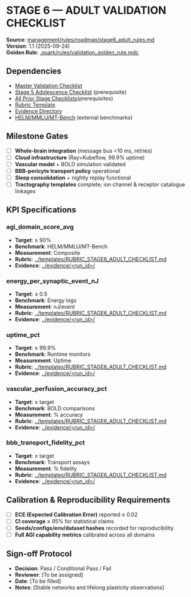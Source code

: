 # STAGE 6 — ADULT VALIDATION CHECKLIST

**Source**: [management/rules/roadmap/stage6_adult_rules.md](../../../management/rules/roadmap/stage6_adult_rules.md)  
**Version**: 1.1 (2025-09-24)  
**Golden Rule**: [.quark/rules/validation_golden_rule.mdc](../../../.quark/rules/validation_golden_rule.mdc)  

## Dependencies
- [Master Validation Checklist](../MASTER_VALIDATION_CHECKLIST.md)
- [Stage 5 Adolescence Checklist](./STAGE5_ADOLESCENCE_CHECKLIST.md) (prerequisite)
- [All Prior Stage Checklists](./)(prerequisites)
- [Rubric Template](../templates/RUBRIC_STAGE6_ADULT_CHECKLIST.md)
- [Evidence Directory](../evidence/)
- [HELM/MMLU/MT-Bench](https://example.com/helm-mmlu) (external benchmarks)

## Milestone Gates
- [ ] **Whole-brain integration** (message bus <10 ms, retries)
- [ ] **Cloud infrastructure** (Ray+Kubeflow, 99.9% uptime)
- [ ] **Vascular model** + BOLD simulation validated
- [ ] **BBB-pericyte transport policy** operational
- [ ] **Sleep consolidation** + nightly replay functional
- [ ] **Tractography templates** complete; ion channel & receptor catalogue linkages

## KPI Specifications

### agi_domain_score_avg
- **Target**: ≥ 90%
- **Benchmark**: HELM/MMLU/MT-Bench
- **Measurement**: Composite
- **Rubric**: [../templates/RUBRIC_STAGE6_ADULT_CHECKLIST.md](../templates/RUBRIC_STAGE6_ADULT_CHECKLIST.md)
- **Evidence**: [../evidence/<run_id>/](../evidence/)

### energy_per_synaptic_event_nJ
- **Target**: ≤ 0.5
- **Benchmark**: Energy logs
- **Measurement**: nJ/event
- **Rubric**: [../templates/RUBRIC_STAGE6_ADULT_CHECKLIST.md](../templates/RUBRIC_STAGE6_ADULT_CHECKLIST.md)
- **Evidence**: [../evidence/<run_id>/](../evidence/)

### uptime_pct
- **Target**: ≥ 99.9%
- **Benchmark**: Runtime monitors
- **Measurement**: Uptime
- **Rubric**: [../templates/RUBRIC_STAGE6_ADULT_CHECKLIST.md](../templates/RUBRIC_STAGE6_ADULT_CHECKLIST.md)
- **Evidence**: [../evidence/<run_id>/](../evidence/)

### vascular_perfusion_accuracy_pct
- **Target**: ≥ target
- **Benchmark**: BOLD comparisons
- **Measurement**: % accuracy
- **Rubric**: [../templates/RUBRIC_STAGE6_ADULT_CHECKLIST.md](../templates/RUBRIC_STAGE6_ADULT_CHECKLIST.md)
- **Evidence**: [../evidence/<run_id>/](../evidence/)

### bbb_transport_fidelity_pct
- **Target**: ≥ target
- **Benchmark**: Transport assays
- **Measurement**: % fidelity
- **Rubric**: [../templates/RUBRIC_STAGE6_ADULT_CHECKLIST.md](../templates/RUBRIC_STAGE6_ADULT_CHECKLIST.md)
- **Evidence**: [../evidence/<run_id>/](../evidence/)

## Calibration & Reproducibility Requirements
- [ ] **ECE (Expected Calibration Error)** reported ≤ 0.02
- [ ] **CI coverage** ≥ 95% for statistical claims
- [ ] **Seeds/configs/env/dataset hashes** recorded for reproducibility
- [ ] **Full AGI capability metrics** calibrated across all domains

## Sign-off Protocol
- **Decision**: Pass / Conditional Pass / Fail
- **Reviewer**: [To be assigned]
- **Date**: [To be filled]
- **Notes**: [Stable networks and lifelong plasticity observations]
